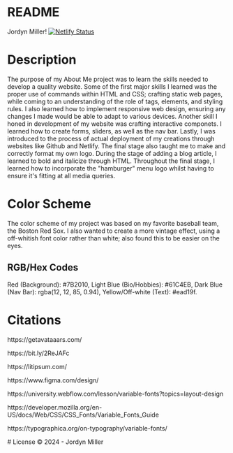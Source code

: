 # README

Jordyn Miller! 
[![Netlify Status](https://api.netlify.com/api/v1/badges/66287977-a44a-45a8-be5f-c7a23f0e596d/deploy-status)](https://app.netlify.com/sites/about-me-jordymill22/deploys) 

# Description
The purpose of my About Me project was to learn the skills needed to develop a quality website. Some of the first major skills I learned was the proper use of commands within HTML and CSS; crafting static web pages, while coming to an understanding of the role of tags, elements, and styling rules. I also learned how to implement responsive web design, ensuring any changes I made would be able to adapt to various devices. Another skill I honed in development of my website was crafting interactive componets. I learned how to create forms, sliders, as well as the nav bar. Lastly, I was introduced to the process of actual deployment of my creations through websites like Github and Netlify. The final stage also taught me to make and correctly format my own logo. During the stage of adding a blog article, I learned to bold and italicize through HTML. Throughout the final stage, I learned how to incorporate the "hamburger" menu logo whilst having to ensure it's fitting at all media queries. 

# Color Scheme
The color scheme of my project was based on my favorite baseball team, the Boston Red Sox. I also wanted to create a more vintage effect, using a off-whitish font color rather than white; also found this to be easier on the eyes. 
## RGB/Hex Codes
Red (Background): #7B2010, Light Blue (Bio/Hobbies):  #61C4EB, Dark Blue (Nav Bar): rgba(12, 12, 85, 0.94), Yellow/Off-white (Text): #ead19f.

# Citations
<p>https://getavataaars.com/ </p>
<p>https://bit.ly/2ReJAFc  </p>
<p>https://litipsum.com/ </p>
<p>https://www.figma.com/design/ </p>
<p>https://university.webflow.com/lesson/variable-fonts?topics=layout-design </p>
<p>https://developer.mozilla.org/en-US/docs/Web/CSS/CSS_Fonts/Variable_Fonts_Guide</p>
<p>https://typographica.org/on-typography/variable-fonts/</p>
# License
© 2024 - Jordyn Miller